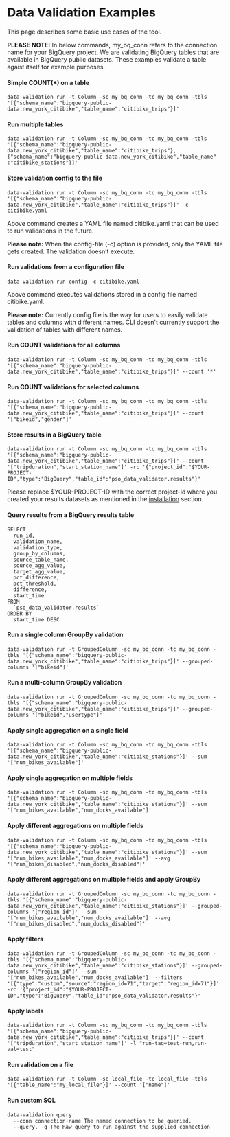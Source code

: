 # Data Validation Examples
This page describes some basic use cases of the tool.

**PLEASE NOTE:** In below commands, my_bq_conn refers to the connection name for your BigQuery project. We are validating BigQuery tables that are
available in BigQuery public datasets. These examples validate a table agaist itself for example purposes.  

#### Simple COUNT(*) on a table
````shell script
data-validation run -t Column -sc my_bq_conn -tc my_bq_conn -tbls '[{"schema_name":"bigquery-public-data.new_york_citibike","table_name":"citibike_trips"}]'
````

#### Run multiple tables
````shell script
data-validation run -t Column -sc my_bq_conn -tc my_bq_conn -tbls '[{"schema_name":"bigquery-public-data.new_york_citibike","table_name":"citibike_trips"},{"schema_name":"bigquery-public-data.new_york_citibike","table_name"
:"citibike_stations"}]'
````

#### Store validation config to the file
````shell script
data-validation run -t Column -sc my_bq_conn -tc my_bq_conn -tbls '[{"schema_name":"bigquery-public-data.new_york_citibike","table_name":"citibike_trips"}]' -c citibike.yaml
````
Above command creates a YAML file named citibike.yaml that can be used to run validations in the future. 

**Please note:** When the config-file (-c) option is provided, only the YAML file gets created. The validation doesn’t execute. 
 
 
#### Run validations from a configuration file
````shell script
data-validation run-config -c citibike.yaml
````
Above command executes validations stored in a config file named citibike.yaml. 

**Please note:** Currently config file is the way for users to easily validate tables and columns with different names. CLI doesn't currently support
the validation of tables with different names.
 

#### Run COUNT validations for all columns
````shell script
data-validation run -t Column -sc my_bq_conn -tc my_bq_conn -tbls '[{"schema_name":"bigquery-public-data.new_york_citibike","table_name":"citibike_trips"}]' --count '*'
````

#### Run COUNT validations for selected columns
````shell script
data-validation run -t Column -sc my_bq_conn -tc my_bq_conn -tbls '[{"schema_name":"bigquery-public-data.new_york_citibike","table_name":"citibike_trips"}]' --count '["bikeid","gender"]'
````

#### Store results in a BigQuery table
````shell script
data-validation run -t Column -sc my_bq_conn -tc my_bq_conn -tbls '[{"schema_name":"bigquery-public-data.new_york_citibike","table_name":"citibike_trips"}]' --count '["tripduration","start_station_name"]' -rc '{"project_id":"$YOUR-PROJECT-ID","type":"BigQuery","table_id":"pso_data_validator.results"}'
````
Please replace $YOUR-PROJECT-ID with the correct project-id where you created your results datasets as mentioned in the [installation](installation.md#setup) section.


#### Query results from a BigQuery results table

````shell script
SELECT
  run_id,
  validation_name,
  validation_type,
  group_by_columns,
  source_table_name,
  source_agg_value,
  target_agg_value,
  pct_difference,
  pct_threshold,
  difference,
  start_time
FROM
  `pso_data_validator.results`
ORDER BY
  start_time DESC
````

#### Run a single column GroupBy validation
````shell script
data-validation run -t GroupedColumn -sc my_bq_conn -tc my_bq_conn -tbls '[{"schema_name":"bigquery-public-data.new_york_citibike","table_name":"citibike_trips"}]' --grouped-columns '["bikeid"]'
````

#### Run a multi-column GroupBy validation
````shell script
data-validation run -t GroupedColumn -sc my_bq_conn -tc my_bq_conn -tbls '[{"schema_name":"bigquery-public-data.new_york_citibike","table_name":"citibike_trips"}]' --grouped-columns '["bikeid","usertype"]'
````

#### Apply single aggregation on a single field
````shell script
data-validation run -t Column -sc my_bq_conn -tc my_bq_conn -tbls '[{"schema_name":"bigquery-public-data.new_york_citibike","table_name":"citibike_stations"}]' --sum '["num_bikes_available"]'
````


#### Apply single aggregation on multiple fields
````shell script
data-validation run -t Column -sc my_bq_conn -tc my_bq_conn -tbls '[{"schema_name":"bigquery-public-data.new_york_citibike","table_name":"citibike_stations"}]' --sum '["num_bikes_available","num_docks_available"]'
````

#### Apply different aggregations on multiple fields
````shell script
data-validation run -t Column -sc my_bq_conn -tc my_bq_conn -tbls '[{"schema_name":"bigquery-public-data.new_york_citibike","table_name":"citibike_stations"}]' --sum '["num_bikes_available","num_docks_available"]' --avg '["num_bikes_disabled","num_docks_disabled"]'
````

#### Apply different aggregations on multiple fields and apply GroupBy
````shell script
data-validation run -t GroupedColumn -sc my_bq_conn -tc my_bq_conn -tbls '[{"schema_name":"bigquery-public-data.new_york_citibike","table_name":"citibike_stations"}]' --grouped-columns '["region_id"]' --sum '["num_bikes_available","num_docks_available"]' --avg '["num_bikes_disabled","num_docks_disabled"]'
````

#### Apply filters
````shell script
data-validation run -t GroupedColumn -sc my_bq_conn -tc my_bq_conn -tbls '[{"schema_name":"bigquery-public-data.new_york_citibike","table_name":"citibike_stations"}]' --grouped-columns '["region_id"]' --sum '["num_bikes_available","num_docks_available"]' --filters '[{"type":"custom","source":"region_id=71","target":"region_id=71"}]' -rc '{"project_id":"$YOUR-PROJECT-ID","type":"BigQuery","table_id":"pso_data_validator.results"}'
````

#### Apply labels
````shell script
data-validation run -t Column -sc my_bq_conn -tc my_bq_conn -tbls '[{"schema_name":"bigquery-public-data.new_york_citibike","table_name":"citibike_trips"}]' --count '["tripduration","start_station_name"]' -l "run-tag=test-run,run-val=test"
````

#### Run validation on a file
````shell script
data-validation run -t Column -sc local_file -tc local_file -tbls '[{"table_name":"my_local_file"}]' --count '["name"]'
````

#### Run custom SQL 
````shell script
data-validation query
  --conn connection-name The named connection to be queried.
  --query, -q The Raw query to run against the supplied connection
````
